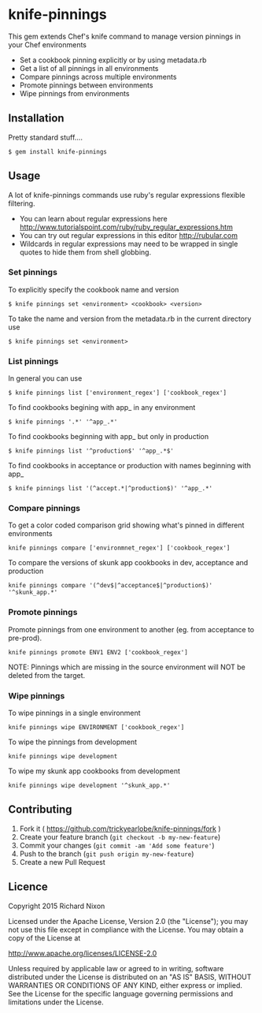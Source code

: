 # knife-pinnings

This gem extends Chef's knife command to manage version pinnings in your Chef environments

* Set a cookbook pinning explicitly or by using metadata.rb
* Get a list of all pinnings in all environments
* Compare pinnings across multiple environments
* Promote pinnings between environments
* Wipe pinnings from environments

## Installation
Pretty standard stuff....

    $ gem install knife-pinnings

## Usage

A lot of knife-pinnings commands use ruby's regular expressions flexible filtering.

* You can learn about regular expressions here <http://www.tutorialspoint.com/ruby/ruby_regular_expressions.htm>
* You can try out regular expressions in this editor <http://rubular.com>
* Wildcards in regular expressions may need to be wrapped in single quotes to hide them from shell globbing.

### Set pinnings
To explicitly specify the cookbook name and version

	$ knife pinnings set <environment> <cookbook> <version>

To take the name and version from the metadata.rb in the current directory use

	$ knife pinnings set <environment>


### List pinnings
In general you can use

	$ knife pinnings list ['environment_regex'] ['cookbook_regex']

To find cookbooks begining with app_ in any environment

    $ knife pinnings '.*' '^app_.*'

To find cookbooks beginning with app_ but only in production

    $ knife pinnings list '^production$' '^app_.*$'

To find cookbooks in acceptance or production with names beginning with app_

    $ knife pinnings list '(^accept.*|^production$)' '^app_.*'

### Compare pinnings
To get a color coded comparison grid showing what's pinned in different environments

    knife pinnings compare ['environmnet_regex'] ['cookbook_regex']

To compare the versions of skunk app cookbooks in dev, acceptance and production

    knife pinnings compare '(^dev$|^acceptance$|^production$)' '^skunk_app.*'

### Promote pinnings
Promote pinnings from one environment to another (eg. from acceptance to pre-prod).

    knife pinnings promote ENV1 ENV2 ['cookbook_regex']

NOTE: Pinnings which are missing in the source environment will NOT be deleted from the target.

### Wipe pinnings

To wipe pinnings in a single environment

    knife pinnings wipe ENVIRONMENT ['cookbook_regex']

To wipe the pinnings from development

    knife pinnings wipe development

To wipe my skunk app cookbooks from development

    knife pinnings wipe development '^skunk_app.*'

## Contributing

1. Fork it ( <https://github.com/trickyearlobe/knife-pinnings/fork> )
2. Create your feature branch (`git checkout -b my-new-feature`)
3. Commit your changes (`git commit -am 'Add some feature'`)
4. Push to the branch (`git push origin my-new-feature`)
5. Create a new Pull Request

## Licence

Copyright 2015 Richard Nixon

Licensed under the Apache License, Version 2.0 (the "License");
you may not use this file except in compliance with the License.
You may obtain a copy of the License at

  <http://www.apache.org/licenses/LICENSE-2.0>

Unless required by applicable law or agreed to in writing, software
distributed under the License is distributed on an "AS IS" BASIS,
WITHOUT WARRANTIES OR CONDITIONS OF ANY KIND, either express or implied.
See the License for the specific language governing permissions and
limitations under the License.
